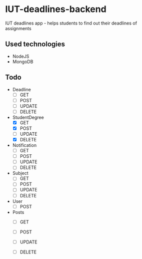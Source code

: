 # IUT-deadlines-backend
IUT deadlines app - helps students to find out their deadlines of assignments

## Used technologies
- NodeJS
- MongoDB

## Todo

- Deadline
 	- [ ] GET
	- [ ] POST
	- [ ] UPDATE
	- [ ] DELETE

- StudentDegree
	- [x] GET
	- [x] POST
	- [ ] UPDATE
	- [x] DELETE

- Notification
	- [ ] GET
	- [ ] POST
	- [ ] UPDATE
	- [ ] DELETE

- Subject
	- [ ] GET
	- [ ] POST
	- [ ] UPDATE
	- [ ] DELETE

- User
	- [ ] POST

- Posts
	- [ ] GET
	- [ ] POST
	- [ ] UPDATE
	- [ ] DELETE

	
	
